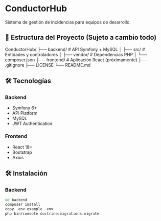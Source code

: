 # ConductorHub 
Sistema de gestión de incidencias para equipos de desarrollo.

## 📁 Estructura del Proyecto (Sujeto a cambio todo)
  ConductorHub/
  ├── backend/ # API Symfony + MySQL
  │ ├── src/ # Entidades y controladores
  │ ├── vendor/ # Dependencias PHP
  │ └── composer.json
  ├── frontend/ # Aplicación React (próximamente)
  ├── .gitignore
  ├── LICENSE
  └── README.md

## 🛠️ Tecnologías

### Backend
- Symfony 6+
- API Platform
- MySQL
- JWT Authentication

### Frontend  
- React 18+
- Bootstrap
- Axios

## 🛠️ Instalación

### Backend
```bash
cd backend
composer install
copy .env.example .env
php bin/console doctrine:migrations:migrate
